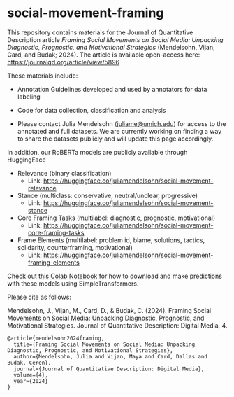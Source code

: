 # social-movement-framing
This repository contains materials for the Journal of Quantitative Description article _Framing Social Movements on Social Media: Unpacking Diagnostic, Prognostic, and Motivational Strategies_ (Mendelsohn, Vijan, Card, and Budak; 2024). The article is available open-access here: https://journalqd.org/article/view/5896

These materials include:
* Annotation Guidelines developed and used by annotators for data labeling
* Code for data collection, classification and analysis

* Please contact Julia Mendelsohn (juliame@umich.edu) for access to the annotated and full datasets. We are currently working on finding a way to share the datasets publicly and will update this page accordingly.

In addition, our RoBERTa models are publicly available through HuggingFace
* Relevance (binary classification)
    * Link: https://huggingface.co/juliamendelsohn/social-movement-relevance
* Stance (multiclass: conservative, neutral/unclear, progressive)
    * Link: https://huggingface.co/juliamendelsohn/social-movement-stance
* Core Framing Tasks (multilabel: diagnostic, prognostic, motivational)
    * Link: https://huggingface.co/juliamendelsohn/social-movement-core-framing-tasks
* Frame Elements (multilabel: problem id, blame, solutions, tactics, solidarity, counterframing, motivational)
    * Link: https://huggingface.co/juliamendelsohn/social-movement-framing-elements

Check out [this Colab Notebook](https://colab.research.google.com/drive/16WEkvRaEQ7hugQByVVrwfUTJm-2Aiv-S) for how to download and make predictions with these models using SimpleTransformers.



Please cite as follows:

Mendelsohn, J., Vijan, M., Card, D., & Budak, C. (2024). Framing Social Movements on Social Media: Unpacking Diagnostic, Prognostic, and Motivational Strategies. Journal of Quantitative Description: Digital Media, 4.

```
@article{mendelsohn2024framing,
  title={Framing Social Movements on Social Media: Unpacking Diagnostic, Prognostic, and Motivational Strategies},
  author={Mendelsohn, Julia and Vijan, Maya and Card, Dallas and Budak, Ceren},
  journal={Journal of Quantitative Description: Digital Media},
  volume={4},
  year={2024}
}
```
